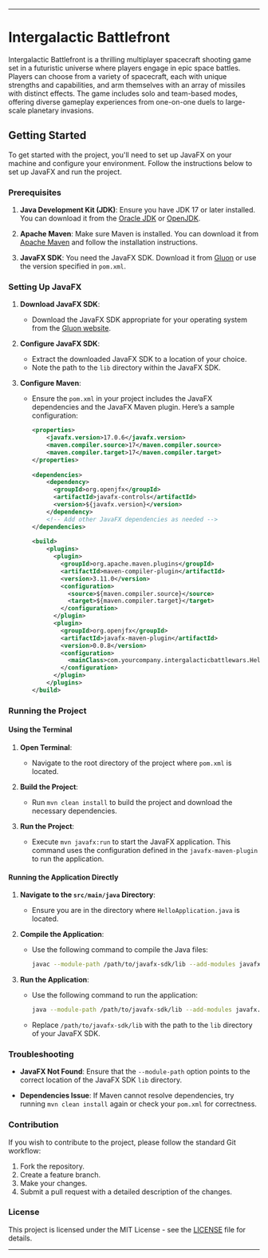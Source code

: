 
---

# Intergalactic Battlefront

Intergalactic Battlefront is a thrilling multiplayer spacecraft shooting game set in a futuristic universe where players engage in epic space battles. Players can choose from a variety of spacecraft, each with unique strengths and capabilities, and arm themselves with an array of missiles with distinct effects. The game includes solo and team-based modes, offering diverse gameplay experiences from one-on-one duels to large-scale planetary invasions.

## Getting Started

To get started with the project, you'll need to set up JavaFX on your machine and configure your environment. Follow the instructions below to set up JavaFX and run the project.

### Prerequisites

1. **Java Development Kit (JDK)**: Ensure you have JDK 17 or later installed. You can download it from the [Oracle JDK](https://www.oracle.com/java/technologies/javase-jdk17-downloads.html) or [OpenJDK](https://jdk.java.net/17/).

2. **Apache Maven**: Make sure Maven is installed. You can download it from [Apache Maven](https://maven.apache.org/download.cgi) and follow the installation instructions.

3. **JavaFX SDK**: You need the JavaFX SDK. Download it from [Gluon](https://gluonhq.com/products/javafx/) or use the version specified in `pom.xml`.

### Setting Up JavaFX

1. **Download JavaFX SDK**:
    - Download the JavaFX SDK appropriate for your operating system from the [Gluon website](https://gluonhq.com/products/javafx/).

2. **Configure JavaFX SDK**:
    - Extract the downloaded JavaFX SDK to a location of your choice.
    - Note the path to the `lib` directory within the JavaFX SDK.

3. **Configure Maven**:
    - Ensure the `pom.xml` in your project includes the JavaFX dependencies and the JavaFX Maven plugin. Here’s a sample configuration:

      ```xml
      <properties>
          <javafx.version>17.0.6</javafx.version>
          <maven.compiler.source>17</maven.compiler.source>
          <maven.compiler.target>17</maven.compiler.target>
      </properties>
 
      <dependencies>
          <dependency>
            <groupId>org.openjfx</groupId>
            <artifactId>javafx-controls</artifactId>
            <version>${javafx.version}</version>
          </dependency>
          <!-- Add other JavaFX dependencies as needed -->
      </dependencies>
 
      <build>
          <plugins>
            <plugin>
              <groupId>org.apache.maven.plugins</groupId>
              <artifactId>maven-compiler-plugin</artifactId>
              <version>3.11.0</version>
              <configuration>
                <source>${maven.compiler.source}</source>
                <target>${maven.compiler.target}</target>
              </configuration>
            </plugin>
            <plugin>
              <groupId>org.openjfx</groupId>
              <artifactId>javafx-maven-plugin</artifactId>
              <version>0.0.8</version>
              <configuration>
                <mainClass>com.yourcompany.intergalacticbattlewars.HelloApplication</mainClass>
              </configuration>
            </plugin>
          </plugins>
      </build>
      ```

### Running the Project

#### Using the Terminal

1. **Open Terminal**:
    - Navigate to the root directory of the project where `pom.xml` is located.

2. **Build the Project**:
    - Run `mvn clean install` to build the project and download the necessary dependencies.

3. **Run the Project**:
    - Execute `mvn javafx:run` to start the JavaFX application. This command uses the configuration defined in the `javafx-maven-plugin` to run the application.

#### Running the Application Directly

1. **Navigate to the `src/main/java` Directory**:
    - Ensure you are in the directory where `HelloApplication.java` is located.

2. **Compile the Application**:
    - Use the following command to compile the Java files:
      ```sh
      javac --module-path /path/to/javafx-sdk/lib --add-modules javafx.controls,javafx.fxml -d out src/main/java/com/yourcompany/intergalacticbattlewars/HelloApplication.java
      ```

3. **Run the Application**:
    - Use the following command to run the application:
      ```sh
      java --module-path /path/to/javafx-sdk/lib --add-modules javafx.controls,javafx.fxml -cp out com.yourcompany.intergalacticbattlewars.HelloApplication
      ```

    - Replace `/path/to/javafx-sdk/lib` with the path to the `lib` directory of your JavaFX SDK.

### Troubleshooting

- **JavaFX Not Found**: Ensure that the `--module-path` option points to the correct location of the JavaFX SDK `lib` directory.

- **Dependencies Issue**: If Maven cannot resolve dependencies, try running `mvn clean install` again or check your `pom.xml` for correctness.

### Contribution

If you wish to contribute to the project, please follow the standard Git workflow:
1. Fork the repository.
2. Create a feature branch.
3. Make your changes.
4. Submit a pull request with a detailed description of the changes.

### License

This project is licensed under the MIT License - see the [LICENSE](LICENSE) file for details.

---
